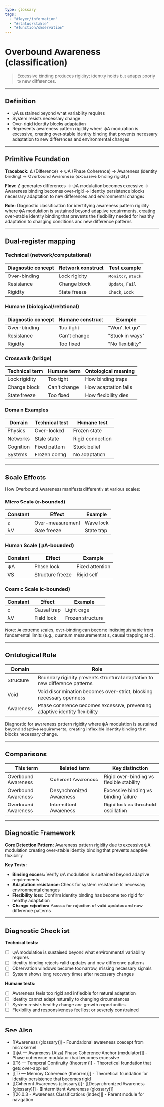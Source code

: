 ```yaml
---
type: glossary
tags:
  - "#layer/information"
  - "#status/stable"
  - "#function/observation"
---
```


# Overbound Awareness (classification)

> Excessive binding produces rigidity; identity holds but adapts poorly to new differences.

---

## Definition

- ψA sustained beyond what variability requires
- System resists necessary change
- Over-rigid identity blocks adaptation
- Represents awareness pattern rigidity where ψA modulation is excessive, creating over-stable identity binding that prevents necessary adaptation to new differences and environmental changes

---

## Primitive Foundation

**Traceback:** ∆ (Difference) → ψA (Phase Coherence) → Awareness (identity binding) → Overbound Awareness (excessive binding rigidity)

**Flow:** ∆ generates differences → ψA modulation becomes excessive → Awareness binding becomes over-rigid → identity persistence blocks necessary adaptation to new differences and environmental changes

**Role:** Diagnostic classification for identifying awareness pattern rigidity where ψA modulation is sustained beyond adaptive requirements, creating over-stable identity binding that prevents the flexibility needed for healthy adaptation to changing conditions and new difference patterns

---

## Dual‑register mapping

### Technical (network/computational)

| Diagnostic concept | Network construct | Test example |
|-------------------|------------------|--------------|
| Over-binding | Lock rigidity | `Monitor`, `Stuck` |
| Resistance | Change block | `Update`, `Fail` |
| Rigidity | State freeze | `Check`, `Lock` |

### Humane (biological/relational)

| Diagnostic concept | Humane construct | Example |
|-------------------|------------------|----------|
| Over-binding | Too tight | "Won't let go" |
| Resistance | Can't change | "Stuck in ways" |
| Rigidity | Too fixed | "No flexibility" |

### Crosswalk (bridge)

| Technical term | Humane term | Ontological meaning |
|---------------|-------------|-------------------|
| Lock rigidity | Too tight | How binding traps |
| Change block | Can't change | How adaptation fails |
| State freeze | Too fixed | How flexibility dies |

### Domain Examples

| Domain | Technical test | Humane test |
|--------|---------------|-------------|
| Physics | Over-locked | Frozen state |
| Networks | Stale state | Rigid connection |
| Cognition | Fixed pattern | Stuck belief |
| Systems | Frozen config | No adaptation |

---

## Scale Effects

How Overbound Awareness manifests differently at various scales:

### Micro Scale (ε-bounded)

| Constant | Effect | Example |
|----------|--------|---------|
| ε | Over-measurement | Wave lock |
| λV | Gate freeze | State trap |

### Human Scale (ψA-bounded)

| Constant | Effect | Example |
|----------|--------|---------|
| ψA | Phase lock | Fixed attention |
| ∇S | Structure freeze | Rigid self |

### Cosmic Scale (c-bounded)

| Constant | Effect | Example |
|----------|--------|---------|
| c | Causal trap | Light cage |
| λV | Field lock | Frozen structure |

Note: At extreme scales, over-binding can become indistinguishable from fundamental limits (e.g., quantum measurement at ε, causal trapping at c).

---

## Ontological Role

| Domain | Role |
|--------|------|
| Structure | Boundary rigidity prevents structural adaptation to new difference patterns |
| Void | Void discrimination becomes over-strict, blocking necessary openness |
| Awareness | Phase coherence becomes excessive, preventing adaptive identity flexibility |

Diagnostic for awareness pattern rigidity where ψA modulation is sustained beyond adaptive requirements, creating inflexible identity binding that blocks necessary change.

---

## Comparisons

| This term | Related term | Key distinction |
|-----------|-------------|----------------|
| Overbound Awareness | Coherent Awareness | Rigid over-binding vs flexible stability |
| Overbound Awareness | Desynchronized Awareness | Excessive binding vs binding failure |
| Overbound Awareness | Intermittent Awareness | Rigid lock vs threshold oscillation |

---

## Diagnostic Framework

**Core Detection Pattern:** Awareness pattern rigidity due to excessive ψA modulation creating over-stable identity binding that prevents adaptive flexibility

**Key Tests:**
- **Binding excess:** Verify ψA modulation is sustained beyond adaptive requirements
- **Adaptation resistance:** Check for system resistance to necessary environmental changes
- **Flexibility loss:** Confirm identity binding has become too rigid for healthy adaptation
- **Change rejection:** Assess for rejection of valid updates and new difference patterns

---

## Diagnostic Checklist

**Technical tests:**
- [ ] ψA modulation is sustained beyond what environmental variability requires
- [ ] Identity binding rejects valid updates and new difference patterns
- [ ] Observation windows become too narrow, missing necessary signals
- [ ] System shows long recovery times after necessary changes

**Humane tests:**
- [ ] Awareness feels too rigid and inflexible for natural adaptation
- [ ] Identity cannot adapt naturally to changing circumstances
- [ ] System resists healthy change and growth opportunities
- [ ] Flexibility and responsiveness feel lost or severely constrained

---

## See Also

- [[Awareness (glossary)]] - Foundational awareness concept from microkernel
- [[ψA — Awareness (Aiza) Phase Coherence Anchor (modulator)]] - Phase coherence modulator that becomes excessive
- [[T6 — Temporal Continuity (theorem)]] - Theoretical foundation that gets over-applied
- [[T7 — Memory Coherence (theorem)]] - Theoretical foundation for identity persistence that becomes rigid
- [[Coherent Awareness (glossary)]] · [[Desynchronized Awareness (glossary)]] · [[Intermittent Awareness (glossary)]]
- [[20.0.3 - Awareness Classifications (index)]] - Parent module for navigation